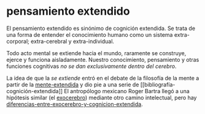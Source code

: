 # pensamiento extendido

El pensamiento extendido es sinónimo de cognición extendida. Se trata de una forma de entender el conocimiento humano como un sistema extra-corporal; extra-cerebral y extra-individual.

Todo acto mental se extiende hacia el mundo, raramente se construye, ejerce y funciona aisladamente. Nuestro conocimiento, pensamiento y otras funciones cognitivas *no se dan exclusivamente dentro del cerebro*.

La idea de que la  *se extiende* entró en el debate de la filosofía de la mente a partir de la [mente-extendida](mente-extendida.md) y dio pie a una serie de [[bibliografía-cognición-extendida]] El antropólogo mexicano Roger Bartra llegó a una hipótesis similar (el [exocerebro](exocerebro.md)) mediante otro camino intelectual, pero hay [diferencias-entre-exocerebro-y-cognicion-extendida](diferencias-entre-exocerebro-y-cognicion-extendida.md).
